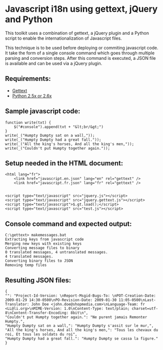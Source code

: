 Javascript i18n using gettext, jQuery and Python
================================================

This toolkit uses a combination of gettext, a jQuery plugin and a Python script
to enable the internationalization of Javascript files.

This technique is to be used before deploying or commiting javascript code.
It take the form of a single console command which goes through multiple
parsing and conversion steps. After this command is executed, a JSON file is
available and can be used via a jQuery plugin.


Requirements:
-------------

- [Gettext][]
- [Python 2.5x or 2.6x][Python]


[Gettext]: http://www.gnu.org/software/gettext/
[Python]: http://www.python.org/


Sample javascript code:
-----------------------

    function write(txt) {
        $("#console").append(txt + "&lt;br/&gt;")
    }
    write(_("Humpty Dumpty sat on a wall,"));
    write(_("Humpty Dumpty had a great fall."));
    write(_("All the king's horses, And all the king's men,"));
    write(_("Couldn't put Humpty together again."));


Setup needed in the HTML document:
----------------------------------

    <html lang="fr">
        <link href="javascript.en.json" lang="en" rel="gettext" />
        <link href="javascript.fr.json" lang="fr" rel="gettext" />


    <script type="text/javascript" src="jquery.js"></script>
    <script type="text/javascript" src="jquery.gettext.js"></script>
    <script type="text/javascript">$.gt.load();</script>
    <script type="text/javascript" src="test.js"></script>


Console command and expected output:
------------------------------------

    C:\gettext> makemessages.bat
    Extracting keys from javascript code
    Merging new keys with existing keys
    Converting message files to binary
    0 translated messages, 4 untranslated messages.
    4 translated messages.
    Converting binary files to JSON
    Removing temp files


Resulting JSON files:
---------------------

    {
    "": "Project-Id-Version: \nReport-Msgid-Bugs-To: \nPOT-Creation-Date: 2009-01-29 14:30-0500\nPO-Revision-Date: 2009-01-30 11:05-0500\nLast-Translator: John Doe <john.doe@shopmedia.com>\nLanguage-Team: fr <LL@li.org>\nMIME-Version: 1.0\nContent-Type: text/plain; charset=utf-8\nContent-Transfer-Encoding: 8bit\n", 
    "Couldn't put Humpty together again.": "Ne purent jamais Remonter Humpty.", 
    "Humpty Dumpty sat on a wall,": "Humpty Dumpty s'assit sur le mur,", 
    "All the king's horses, And all the king's men,": "Tous les chevaux du roi, Et tous les soldats du roi", 
    "Humpty Dumpty had a great fall.": "Humpty Dumpty se cassa la figure."
    }
